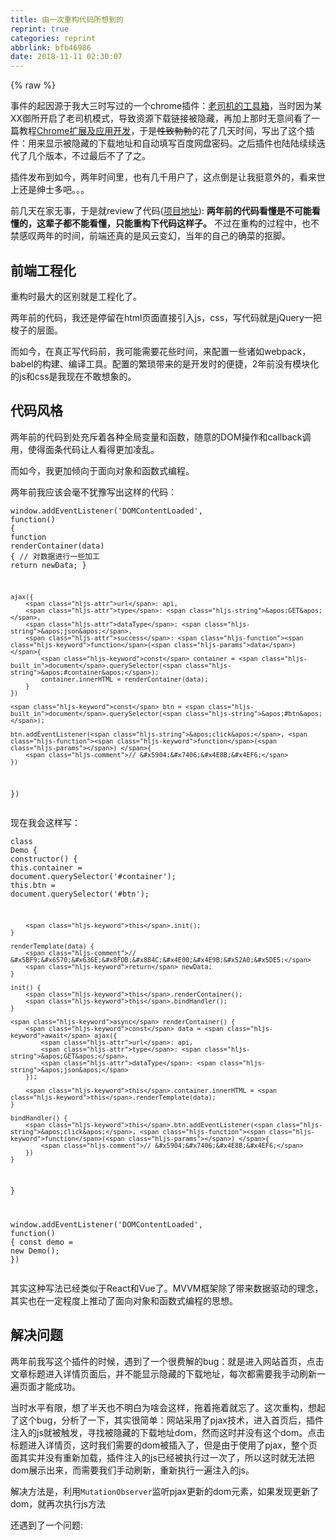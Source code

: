 ```yaml
---
title: 由一次重构代码所想到的
reprint: true
categories: reprint
abbrlink: bfb46986
date: 2018-11-11 02:30:07
---
```


{% raw %}
<p>&#x4E8B;&#x4EF6;&#x7684;&#x8D77;&#x56E0;&#x6E90;&#x4E8E;&#x6211;&#x5927;&#x4E09;&#x65F6;&#x5199;&#x8FC7;&#x7684;&#x4E00;&#x4E2A;chrome&#x63D2;&#x4EF6;&#xFF1A;<a href="https://chrome.google.com/webstore/detail/%E7%81%B5%E6%A2%A6%E5%BE%A1%E6%89%80/fpiljkfgljdkhlgogfbanafflmibdloc" rel="nofollow noreferrer" target="_blank">&#x8001;&#x53F8;&#x673A;&#x7684;&#x5DE5;&#x5177;&#x7BB1;</a>&#xFF0C;&#x5F53;&#x65F6;&#x56E0;&#x4E3A;&#x67D0;XX&#x5FA1;&#x6240;&#x5F00;&#x542F;&#x4E86;&#x8001;&#x53F8;&#x673A;&#x6A21;&#x5F0F;&#xFF0C;&#x5BFC;&#x81F4;&#x8D44;&#x6E90;&#x4E0B;&#x8F7D;&#x94FE;&#x63A5;&#x88AB;&#x9690;&#x85CF;&#xFF0C;&#x518D;&#x52A0;&#x4E0A;&#x90A3;&#x65F6;&#x65E0;&#x610F;&#x95F4;&#x770B;&#x4E86;&#x4E00;&#x7BC7;&#x6559;&#x7A0B;<a href="http://www.ituring.com.cn/book/1421" rel="nofollow noreferrer" target="_blank">Chrome&#x6269;&#x5C55;&#x53CA;&#x5E94;&#x7528;&#x5F00;&#x53D1;</a>&#xFF0C;&#x4E8E;&#x662F;<del>&#x6027;&#x81F4;&#x52C3;&#x52C3;</del>&#x7684;&#x82B1;&#x4E86;&#x51E0;&#x5929;&#x65F6;&#x95F4;&#xFF0C;&#x5199;&#x51FA;&#x4E86;&#x8FD9;&#x4E2A;&#x63D2;&#x4EF6;&#xFF1A;&#x7528;&#x6765;&#x663E;&#x793A;&#x88AB;&#x9690;&#x85CF;&#x7684;&#x4E0B;&#x8F7D;&#x5730;&#x5740;&#x548C;&#x81EA;&#x52A8;&#x586B;&#x5199;&#x767E;&#x5EA6;&#x7F51;&#x76D8;&#x5BC6;&#x7801;&#x3002;&#x4E4B;&#x540E;&#x63D2;&#x4EF6;&#x4E5F;&#x9646;&#x9646;&#x7EED;&#x7EED;&#x8FED;&#x4EE3;&#x4E86;&#x51E0;&#x4E2A;&#x7248;&#x672C;&#xFF0C;&#x4E0D;&#x8FC7;&#x6700;&#x540E;&#x4E0D;&#x4E86;&#x4E86;&#x4E4B;&#x3002;</p><p>&#x63D2;&#x4EF6;&#x53D1;&#x5E03;&#x5230;&#x5982;&#x4ECA;&#xFF0C;&#x4E24;&#x5E74;&#x65F6;&#x95F4;&#x91CC;&#xFF0C;&#x4E5F;&#x6709;&#x51E0;&#x5343;&#x7528;&#x6237;&#x4E86;&#xFF0C;&#x8FD9;&#x70B9;&#x5012;&#x662F;&#x8BA9;&#x6211;&#x633A;&#x610F;&#x5916;&#x7684;&#xFF0C;&#x770B;&#x6765;&#x4E16;&#x4E0A;&#x8FD8;&#x662F;&#x7EC5;&#x58EB;&#x591A;&#x5427;&#x3002;&#x3002;&#x3002;</p><p>&#x524D;&#x51E0;&#x5929;&#x5728;&#x5BB6;&#x65E0;&#x4E8B;&#xFF0C;&#x4E8E;&#x662F;&#x5C31;review&#x4E86;&#x4EE3;&#x7801;(<a href="https://github.com/deepred5/reimu-extension" rel="nofollow noreferrer" target="_blank">&#x9879;&#x76EE;&#x5730;&#x5740;</a>): <strong>&#x4E24;&#x5E74;&#x524D;&#x7684;&#x4EE3;&#x7801;&#x770B;&#x61C2;&#x662F;&#x4E0D;&#x53EF;&#x80FD;&#x770B;&#x61C2;&#x7684;&#xFF0C;&#x8FD9;&#x8F88;&#x5B50;&#x90FD;&#x4E0D;&#x80FD;&#x770B;&#x61C2;&#xFF0C;&#x53EA;&#x80FD;&#x91CD;&#x6784;&#x4E0B;&#x4EE3;&#x7801;&#x8FD9;&#x6837;&#x5B50;&#x3002;</strong> &#x4E0D;&#x8FC7;&#x5728;&#x91CD;&#x6784;&#x7684;&#x8FC7;&#x7A0B;&#x4E2D;&#xFF0C;&#x4E5F;&#x4E0D;&#x7981;&#x611F;&#x53F9;&#x4E24;&#x5E74;&#x7684;&#x65F6;&#x95F4;&#xFF0C;&#x524D;&#x7AEF;&#x8FD8;&#x771F;&#x7684;&#x662F;&#x98CE;&#x4E91;&#x53D8;&#x5E7B;&#xFF0C;&#x5F53;&#x5E74;&#x7684;&#x81EA;&#x5DF1;&#x7684;&#x786E;&#x83DC;&#x7684;&#x62A0;&#x811A;&#x3002;</p><h2 id="articleHeader0">&#x524D;&#x7AEF;&#x5DE5;&#x7A0B;&#x5316;</h2><p>&#x91CD;&#x6784;&#x65F6;&#x6700;&#x5927;&#x7684;&#x533A;&#x522B;&#x5C31;&#x662F;&#x5DE5;&#x7A0B;&#x5316;&#x4E86;&#x3002;</p><p>&#x4E24;&#x5E74;&#x524D;&#x7684;&#x4EE3;&#x7801;&#xFF0C;&#x6211;&#x8FD8;&#x662F;&#x505C;&#x7559;&#x5728;html&#x9875;&#x9762;&#x76F4;&#x63A5;&#x5F15;&#x5165;js&#xFF0C;css&#xFF0C;&#x5199;&#x4EE3;&#x7801;&#x5C31;&#x662F;jQuery&#x4E00;&#x628A;&#x68AD;&#x5B50;&#x7684;&#x5C42;&#x9762;&#x3002;</p><p>&#x800C;&#x5982;&#x4ECA;&#xFF0C;&#x5728;&#x771F;&#x6B63;&#x5199;&#x4EE3;&#x7801;&#x524D;&#xFF0C;&#x6211;&#x53EF;&#x80FD;&#x9700;&#x8981;&#x82B1;&#x4E9B;&#x65F6;&#x95F4;&#xFF0C;&#x6765;&#x914D;&#x7F6E;&#x4E00;&#x4E9B;&#x8BF8;&#x5982;webpack&#xFF0C;babel&#x7684;&#x6784;&#x5EFA;&#x3001;&#x7F16;&#x8BD1;&#x5DE5;&#x5177;&#x3002;&#x914D;&#x7F6E;&#x7684;&#x7E41;&#x7410;&#x5E26;&#x6765;&#x7684;&#x662F;&#x5F00;&#x53D1;&#x65F6;&#x7684;&#x4FBF;&#x6377;&#xFF0C;2&#x5E74;&#x524D;&#x6CA1;&#x6709;&#x6A21;&#x5757;&#x5316;&#x7684;js&#x548C;css&#x662F;&#x6211;&#x73B0;&#x5728;&#x4E0D;&#x6562;&#x60F3;&#x8C61;&#x7684;&#x3002;</p><h2 id="articleHeader1">&#x4EE3;&#x7801;&#x98CE;&#x683C;</h2><p>&#x4E24;&#x5E74;&#x524D;&#x7684;&#x4EE3;&#x7801;&#x5230;&#x5904;&#x5145;&#x65A5;&#x7740;&#x5404;&#x79CD;&#x5168;&#x5C40;&#x53D8;&#x91CF;&#x548C;&#x51FD;&#x6570;&#xFF0C;&#x968F;&#x610F;&#x7684;DOM&#x64CD;&#x4F5C;&#x548C;callback&#x8C03;&#x7528;&#xFF0C;&#x4F7F;&#x5F97;&#x9762;&#x6761;&#x4EE3;&#x7801;&#x8BA9;&#x4EBA;&#x770B;&#x5F97;&#x66F4;&#x52A0;&#x51CC;&#x4E71;&#x3002;</p><p>&#x800C;&#x5982;&#x4ECA;&#xFF0C;&#x6211;&#x66F4;&#x52A0;&#x503E;&#x5411;&#x4E8E;&#x9762;&#x5411;&#x5BF9;&#x8C61;&#x548C;&#x51FD;&#x6570;&#x5F0F;&#x7F16;&#x7A0B;&#x3002;</p><p>&#x4E24;&#x5E74;&#x524D;&#x6211;&#x5E94;&#x8BE5;&#x4F1A;&#x6BEB;&#x4E0D;&#x72B9;&#x8C6B;&#x5199;&#x51FA;&#x8FD9;&#x6837;&#x7684;&#x4EE3;&#x7801;&#xFF1A;</p><div class="widget-codetool" style="display:none"><div class="widget-codetool--inner"><span class="selectCode code-tool" data-toggle="tooltip" data-placement="top" title="" data-original-title="&#x5168;&#x9009;"></span> <span type="button" class="copyCode code-tool" data-toggle="tooltip" data-placement="top" data-clipboard-text="window.addEventListener(&apos;DOMContentLoaded&apos;, function() {
    function renderContainer(data) {
        // &#x5BF9;&#x6570;&#x636E;&#x8FDB;&#x884C;&#x4E00;&#x4E9B;&#x52A0;&#x5DE5;
        return newData;
    }

    ajax({
        url: api,
        type: &apos;GET&apos;,
        dataType: &apos;json&apos;,
        success: function(data) {
            const container = document.querySelector(&apos;#container&apos;);
            container.innerHTML = renderContainer(data);
        }
    })

    const btn = document.querySelector(&apos;#btn&apos;);

    btn.addEventListener(&apos;click&apos;, function() {
        // &#x5904;&#x7406;&#x4E8B;&#x4EF6;
    })
})" title="" data-original-title="&#x590D;&#x5236;"></span> <span type="button" class="saveToNote code-tool" data-toggle="tooltip" data-placement="top" title="" data-original-title="&#x653E;&#x8FDB;&#x7B14;&#x8BB0;"></span></div></div><pre class="javascript hljs"><code class="javascript"><span class="hljs-built_in">window</span>.addEventListener(<span class="hljs-string">&apos;DOMContentLoaded&apos;</span>, <span class="hljs-function"><span class="hljs-keyword">function</span>(<span class="hljs-params"></span>) </span>{
    <span class="hljs-function"><span class="hljs-keyword">function</span> <span class="hljs-title">renderContainer</span>(<span class="hljs-params">data</span>) </span>{
        <span class="hljs-comment">// &#x5BF9;&#x6570;&#x636E;&#x8FDB;&#x884C;&#x4E00;&#x4E9B;&#x52A0;&#x5DE5;</span>
        <span class="hljs-keyword">return</span> newData;
    }

    ajax({
        <span class="hljs-attr">url</span>: api,
        <span class="hljs-attr">type</span>: <span class="hljs-string">&apos;GET&apos;</span>,
        <span class="hljs-attr">dataType</span>: <span class="hljs-string">&apos;json&apos;</span>,
        <span class="hljs-attr">success</span>: <span class="hljs-function"><span class="hljs-keyword">function</span>(<span class="hljs-params">data</span>) </span>{
            <span class="hljs-keyword">const</span> container = <span class="hljs-built_in">document</span>.querySelector(<span class="hljs-string">&apos;#container&apos;</span>);
            container.innerHTML = renderContainer(data);
        }
    })

    <span class="hljs-keyword">const</span> btn = <span class="hljs-built_in">document</span>.querySelector(<span class="hljs-string">&apos;#btn&apos;</span>);

    btn.addEventListener(<span class="hljs-string">&apos;click&apos;</span>, <span class="hljs-function"><span class="hljs-keyword">function</span>(<span class="hljs-params"></span>) </span>{
        <span class="hljs-comment">// &#x5904;&#x7406;&#x4E8B;&#x4EF6;</span>
    })
})</code></pre><p>&#x73B0;&#x5728;&#x6211;&#x4F1A;&#x8FD9;&#x6837;&#x5199;&#xFF1A;</p><div class="widget-codetool" style="display:none"><div class="widget-codetool--inner"><span class="selectCode code-tool" data-toggle="tooltip" data-placement="top" title="" data-original-title="&#x5168;&#x9009;"></span> <span type="button" class="copyCode code-tool" data-toggle="tooltip" data-placement="top" data-clipboard-text="class Demo {
    constructor() {
        this.container = document.querySelector(&apos;#container&apos;);
        this.btn = document.querySelector(&apos;#btn&apos;);

        this.init();
    }

    renderTemplate(data) {
        // &#x5BF9;&#x6570;&#x636E;&#x8FDB;&#x884C;&#x4E00;&#x4E9B;&#x52A0;&#x5DE5;
        return newData;
    }

    init() {
        this.renderContainer();
        this.bindHandler();
    }

    async renderContainer() {
        const data = await ajax({
            url: api,
            type: &apos;GET&apos;,
            dataType: &apos;json&apos;
        });

        this.container.innerHTML = this.renderTemplate(data);
    }

    bindHandler() {
        this.btn.addEventListener(&apos;click&apos;, function() {
            // &#x5904;&#x7406;&#x4E8B;&#x4EF6;
        })
    }

}

window.addEventListener(&apos;DOMContentLoaded&apos;, function() {
    const demo = new Demo();
})" title="" data-original-title="&#x590D;&#x5236;"></span> <span type="button" class="saveToNote code-tool" data-toggle="tooltip" data-placement="top" title="" data-original-title="&#x653E;&#x8FDB;&#x7B14;&#x8BB0;"></span></div></div><pre class="javascript hljs"><code class="javascript"><span class="hljs-class"><span class="hljs-keyword">class</span> <span class="hljs-title">Demo</span> </span>{
    <span class="hljs-keyword">constructor</span>() {
        <span class="hljs-keyword">this</span>.container = <span class="hljs-built_in">document</span>.querySelector(<span class="hljs-string">&apos;#container&apos;</span>);
        <span class="hljs-keyword">this</span>.btn = <span class="hljs-built_in">document</span>.querySelector(<span class="hljs-string">&apos;#btn&apos;</span>);

        <span class="hljs-keyword">this</span>.init();
    }

    renderTemplate(data) {
        <span class="hljs-comment">// &#x5BF9;&#x6570;&#x636E;&#x8FDB;&#x884C;&#x4E00;&#x4E9B;&#x52A0;&#x5DE5;</span>
        <span class="hljs-keyword">return</span> newData;
    }

    init() {
        <span class="hljs-keyword">this</span>.renderContainer();
        <span class="hljs-keyword">this</span>.bindHandler();
    }

    <span class="hljs-keyword">async</span> renderContainer() {
        <span class="hljs-keyword">const</span> data = <span class="hljs-keyword">await</span> ajax({
            <span class="hljs-attr">url</span>: api,
            <span class="hljs-attr">type</span>: <span class="hljs-string">&apos;GET&apos;</span>,
            <span class="hljs-attr">dataType</span>: <span class="hljs-string">&apos;json&apos;</span>
        });

        <span class="hljs-keyword">this</span>.container.innerHTML = <span class="hljs-keyword">this</span>.renderTemplate(data);
    }

    bindHandler() {
        <span class="hljs-keyword">this</span>.btn.addEventListener(<span class="hljs-string">&apos;click&apos;</span>, <span class="hljs-function"><span class="hljs-keyword">function</span>(<span class="hljs-params"></span>) </span>{
            <span class="hljs-comment">// &#x5904;&#x7406;&#x4E8B;&#x4EF6;</span>
        })
    }

}

<span class="hljs-built_in">window</span>.addEventListener(<span class="hljs-string">&apos;DOMContentLoaded&apos;</span>, <span class="hljs-function"><span class="hljs-keyword">function</span>(<span class="hljs-params"></span>) </span>{
    <span class="hljs-keyword">const</span> demo = <span class="hljs-keyword">new</span> Demo();
})</code></pre><p>&#x5176;&#x5B9E;&#x8FD9;&#x79CD;&#x5199;&#x6CD5;&#x5DF2;&#x7ECF;&#x7C7B;&#x4F3C;&#x4E8E;React&#x548C;Vue&#x4E86;&#x3002;MVVM&#x6846;&#x67B6;&#x9664;&#x4E86;&#x5E26;&#x6765;&#x6570;&#x636E;&#x9A71;&#x52A8;&#x7684;&#x7406;&#x5FF5;&#xFF0C;&#x5176;&#x5B9E;&#x4E5F;&#x5728;&#x4E00;&#x5B9A;&#x7A0B;&#x5EA6;&#x4E0A;&#x63A8;&#x52A8;&#x4E86;&#x9762;&#x5411;&#x5BF9;&#x8C61;&#x548C;&#x51FD;&#x6570;&#x5F0F;&#x7F16;&#x7A0B;&#x7684;&#x601D;&#x60F3;&#x3002;</p><h2 id="articleHeader2">&#x89E3;&#x51B3;&#x95EE;&#x9898;</h2><p>&#x4E24;&#x5E74;&#x524D;&#x6211;&#x5199;&#x8FD9;&#x4E2A;&#x63D2;&#x4EF6;&#x7684;&#x65F6;&#x5019;&#xFF0C;&#x9047;&#x5230;&#x4E86;&#x4E00;&#x4E2A;&#x5F88;&#x8D39;&#x89E3;&#x7684;bug&#xFF1A;&#x5C31;&#x662F;&#x8FDB;&#x5165;&#x7F51;&#x7AD9;&#x9996;&#x9875;&#xFF0C;&#x70B9;&#x51FB;&#x6587;&#x7AE0;&#x6807;&#x9898;&#x8FDB;&#x5165;&#x8BE6;&#x60C5;&#x9875;&#x9762;&#x540E;&#xFF0C;&#x5E76;&#x4E0D;&#x80FD;&#x663E;&#x793A;&#x9690;&#x85CF;&#x7684;&#x4E0B;&#x8F7D;&#x5730;&#x5740;&#xFF0C;&#x6BCF;&#x6B21;&#x90FD;&#x9700;&#x8981;&#x6211;&#x624B;&#x52A8;&#x5237;&#x65B0;&#x4E00;&#x904D;&#x9875;&#x9762;&#x624D;&#x80FD;&#x6210;&#x529F;&#x3002;</p><p>&#x5F53;&#x65F6;&#x6C34;&#x5E73;&#x6709;&#x9650;&#xFF0C;&#x60F3;&#x4E86;&#x534A;&#x5929;&#x4E5F;&#x4E0D;&#x660E;&#x767D;&#x4E3A;&#x5565;&#x4F1A;&#x8FD9;&#x6837;&#xFF0C;&#x62D6;&#x7740;&#x62D6;&#x7740;&#x5C31;&#x5FD8;&#x4E86;&#x3002;&#x8FD9;&#x6B21;&#x91CD;&#x6784;&#xFF0C;&#x60F3;&#x8D77;&#x4E86;&#x8FD9;&#x4E2A;bug&#xFF0C;&#x5206;&#x6790;&#x4E86;&#x4E00;&#x4E0B;&#xFF0C;&#x5176;&#x5B9E;&#x5F88;&#x7B80;&#x5355;&#xFF1A;&#x7F51;&#x7AD9;&#x91C7;&#x7528;&#x4E86;pjax&#x6280;&#x672F;&#xFF0C;&#x8FDB;&#x5165;&#x9996;&#x9875;&#x540E;&#xFF0C;&#x63D2;&#x4EF6;&#x6CE8;&#x5165;&#x7684;js&#x5C31;&#x88AB;&#x89E6;&#x53D1;&#xFF0C;&#x5BFB;&#x627E;&#x88AB;&#x9690;&#x85CF;&#x7684;&#x4E0B;&#x8F7D;&#x5730;&#x5740;dom&#xFF0C;&#x7136;&#x800C;&#x8FD9;&#x65F6;&#x5E76;&#x6CA1;&#x6709;&#x8FD9;&#x4E2A;dom&#x3002;&#x70B9;&#x51FB;&#x6807;&#x9898;&#x8FDB;&#x5165;&#x8BE6;&#x60C5;&#x9875;&#xFF0C;&#x8FD9;&#x65F6;&#x6211;&#x4EEC;&#x9700;&#x8981;&#x7684;dom&#x88AB;&#x63D2;&#x5165;&#x4E86;&#xFF0C;&#x4F46;&#x662F;&#x7531;&#x4E8E;&#x4F7F;&#x7528;&#x4E86;pjax&#xFF0C;&#x6574;&#x4E2A;&#x9875;&#x9762;&#x5176;&#x5B9E;&#x5E76;&#x6CA1;&#x6709;&#x91CD;&#x65B0;&#x52A0;&#x8F7D;&#xFF0C;&#x63D2;&#x4EF6;&#x6CE8;&#x5165;&#x7684;js&#x5DF2;&#x7ECF;&#x88AB;&#x6267;&#x884C;&#x8FC7;&#x4E00;&#x6B21;&#x4E86;&#xFF0C;&#x6240;&#x4EE5;&#x8FD9;&#x65F6;&#x5C31;&#x65E0;&#x6CD5;&#x628A;dom&#x5C55;&#x793A;&#x51FA;&#x6765;&#xFF0C;&#x800C;&#x9700;&#x8981;&#x6211;&#x4EEC;&#x624B;&#x52A8;&#x5237;&#x65B0;&#xFF0C;&#x91CD;&#x65B0;&#x6267;&#x884C;&#x4E00;&#x904D;&#x6CE8;&#x5165;&#x7684;js&#x3002;</p><p>&#x89E3;&#x51B3;&#x65B9;&#x6CD5;&#x662F;&#xFF0C;&#x5229;&#x7528;<code>MutationObserver</code>&#x76D1;&#x542C;pjax&#x66F4;&#x65B0;&#x7684;dom&#x5143;&#x7D20;&#xFF0C;&#x5982;&#x679C;&#x53D1;&#x73B0;&#x66F4;&#x65B0;&#x4E86;dom&#xFF0C;&#x5C31;&#x518D;&#x6B21;&#x6267;&#x884C;js&#x65B9;&#x6CD5;</p><p>&#x8FD8;&#x9047;&#x5230;&#x4E86;&#x4E00;&#x4E2A;&#x95EE;&#x9898;:</p><div class="widget-codetool" style="display:none"><div class="widget-codetool--inner"><span class="selectCode code-tool" data-toggle="tooltip" data-placement="top" title="" data-original-title="&#x5168;&#x9009;"></span> <span type="button" class="copyCode code-tool" data-toggle="tooltip" data-placement="top" data-clipboard-text="`&#x3010;&#x78C1;&#x529B;&#x94FE;&#x63A5;&#x3011;
magnet:?xt=urn:btih:404d1cf190660dfd301e289411cfc3185fcb2c92

&#x3010;&#x767E;&#x5EA6;&#x4E91;&#x3011;
&#x4F20;&#x9001;&#x95E8; &#x63D0;&#x53D6;&#x7801;&#xFF1A;lmys
`" title="" data-original-title="&#x590D;&#x5236;"></span> <span type="button" class="saveToNote code-tool" data-toggle="tooltip" data-placement="top" title="" data-original-title="&#x653E;&#x8FDB;&#x7B14;&#x8BB0;"></span></div></div><pre class="hljs groovy"><code class="javascrpt">`&#x3010;&#x78C1;&#x529B;&#x94FE;&#x63A5;&#x3011;
<span class="hljs-string">magnet:</span>?xt=urn:<span class="hljs-string">btih:</span><span class="hljs-number">404</span>d1cf190660dfd301e289411cfc3185fcb2c92

&#x3010;&#x767E;&#x5EA6;&#x4E91;&#x3011;
&#x4F20;&#x9001;&#x95E8; &#x63D0;&#x53D6;&#x7801;&#xFF1A;lmys
`</code></pre><p>&#x5982;&#x4F55;&#x5728;&#x628A;lmys&#x63D0;&#x53D6;&#x51FA;&#x6765;&#xFF1F;</p><p>&#x5F53;&#x65F6;&#x5F88;&#x62D9;&#x52A3;&#x7684;&#x4F7F;&#x7528;&#x4E86;&#x5B57;&#x7B26;&#x4E32;&#x622A;&#x53D6;&#xFF1A;</p><div class="widget-codetool" style="display:none"><div class="widget-codetool--inner"><span class="selectCode code-tool" data-toggle="tooltip" data-placement="top" title="" data-original-title="&#x5168;&#x9009;"></span> <span type="button" class="copyCode code-tool" data-toggle="tooltip" data-placement="top" data-clipboard-text="function getPwd(str) {
    var index1 = str.indexOf(&apos;&#x63D0;&#x53D6;&#x7801;&apos;);
    var index2 = str.indexOf(&apos;\n&apos;, index1);
    if (index1 !== -1 &amp;&amp; index2 !== -1) {
        return str.slice(index1 + 4, index2).trim();
    }
    return &apos;&apos;;
}" title="" data-original-title="&#x590D;&#x5236;"></span> <span type="button" class="saveToNote code-tool" data-toggle="tooltip" data-placement="top" title="" data-original-title="&#x653E;&#x8FDB;&#x7B14;&#x8BB0;"></span></div></div><pre class="javascript hljs"><code class="javascript"><span class="hljs-function"><span class="hljs-keyword">function</span> <span class="hljs-title">getPwd</span>(<span class="hljs-params">str</span>) </span>{
    <span class="hljs-keyword">var</span> index1 = str.indexOf(<span class="hljs-string">&apos;&#x63D0;&#x53D6;&#x7801;&apos;</span>);
    <span class="hljs-keyword">var</span> index2 = str.indexOf(<span class="hljs-string">&apos;\n&apos;</span>, index1);
    <span class="hljs-keyword">if</span> (index1 !== <span class="hljs-number">-1</span> &amp;&amp; index2 !== <span class="hljs-number">-1</span>) {
        <span class="hljs-keyword">return</span> str.slice(index1 + <span class="hljs-number">4</span>, index2).trim();
    }
    <span class="hljs-keyword">return</span> <span class="hljs-string">&apos;&apos;</span>;
}</code></pre><p>&#x73B0;&#x5728;&#x770B;&#x6765;&#xFF0C;&#x4E00;&#x884C;&#x6B63;&#x5219;&#x5C31;&#x641E;&#x5B9A;&#x7684;&#x4E8B;&#x60C5;&#xFF1A;</p><div class="widget-codetool" style="display:none"><div class="widget-codetool--inner"><span class="selectCode code-tool" data-toggle="tooltip" data-placement="top" title="" data-original-title="&#x5168;&#x9009;"></span> <span type="button" class="copyCode code-tool" data-toggle="tooltip" data-placement="top" data-clipboard-text="const regPassword = /&#x63D0;&#x53D6;&#x7801;.*([a-zA-Z0-9]{4})/;" title="" data-original-title="&#x590D;&#x5236;"></span> <span type="button" class="saveToNote code-tool" data-toggle="tooltip" data-placement="top" title="" data-original-title="&#x653E;&#x8FDB;&#x7B14;&#x8BB0;"></span></div></div><pre class="javascript hljs"><code class="javascript" style="word-break:break-word;white-space:initial"><span class="hljs-keyword">const</span> regPassword = <span class="hljs-regexp">/&#x63D0;&#x53D6;&#x7801;.*([a-zA-Z0-9]{4})/</span>;</code></pre><h2 id="articleHeader3">&#x603B;&#x7ED3;</h2><p>&#x5E9F;&#x8BDD;&#x4E86;&#x90A3;&#x4E48;&#x591A;&#xFF0C;&#x5176;&#x5B9E;&#x5C31;&#x662F;&#x60F3;&#x8BF4;&#xFF0C;&#x6BCF;&#x4E2A;&#x4EBA;&#x5728;&#x6BCF;&#x4E2A;&#x9636;&#x6BB5;&#x90FD;&#x4F1A;&#x53D7;&#x9650;&#x4E8E;&#x5F53;&#x65F6;&#x7684;&#x6280;&#x672F;&#x6C34;&#x5E73;&#x548C;&#x773C;&#x754C;&#x683C;&#x5C40;&#xFF0C;&#x800C;&#x5199;&#x51FA;&#x5728;&#x5F53;&#x65F6;&#x81EA;&#x8BA4;&#x4E3A;&#x662F;&#x6700;&#x597D;&#x7684;&#x4EE3;&#x7801;&#x3002;</p><p>&#x5982;&#x679C;&#x4F60;&#x6700;&#x8FD1;&#x89C9;&#x5F97;&#x81EA;&#x5DF1;&#x6C34;&#x5E73;&#x4E00;&#x76F4;&#x4E0A;&#x4E0D;&#x53BB;&#xFF0C;&#x6280;&#x672F;&#x9047;&#x5230;&#x4E86;&#x74F6;&#x9888;&#xFF0C;&#x8FD9;&#x65F6;&#x4E0D;&#x59A8;---</p><p>&#x62D4;&#x6389;&#x7F51;&#x7EBF;&#xFF0C;&#x5173;&#x4E0A;&#x7535;&#x8111;&#xFF0C;&#x8BFB;&#x51E0;&#x9875;&#x300A;Angular&#x4ECE;&#x5165;&#x95E8;&#x5230;&#x653E;&#x5F03;&#x300B;&#xFF0C;&#x51FA;&#x95E8;&#x53BB;&#x6F2B;&#x5C55;&#x8D70;&#x8D70;&#xFF0C;&#x8981;&#x4E48;&#x53BB;&#x5973;&#x88C5;&#xFF0C;&#x5929;&#x9ED1;&#x4E86;&#x7EA6;&#x51E0;&#x4E2A;&#x597D;&#x4E45;&#x4E0D;&#x89C1;&#x7684;&#x80A5;&#x5B85;&#x627E;&#x4E2A;&#x5730;&#x65B9;&#x559D;&#x70B9;&#x5FEB;&#x4E50;&#x6C34;&#x3001;&#x804A;&#x804A;&#x7EB8;&#x7247;&#x8001;&#x5A46;&#xFF0C;&#x968F;&#x4FBF;&#x505A;&#x4E9B;&#x4EC0;&#x4E48;&#x3002;&#x4E00;&#x5929;&#x4E0B;&#x6765;&#xFF0C;&#x4F60;&#x5C31;&#x4F1A;&#x53D1;&#x73B0;&#xFF0C;&#x8FD8;&#x662F;jQuery&#x5199;&#x7684;&#x723D;&#xFF01;</p>
{% endraw %}

# 版权声明
本文资源来源互联网，仅供学习研究使用，版权归该资源的合法拥有者所有，
本文仅用于学习、研究和交流目的。转载请注明出处、完整链接以及原作者。
原作者若认为本站侵犯了您的版权，请联系我们，我们会立即删除！

## 原文标题
由一次重构代码所想到的

## 原文链接
[https://segmentfault.com/a/1190000016326029](https://segmentfault.com/a/1190000016326029)

